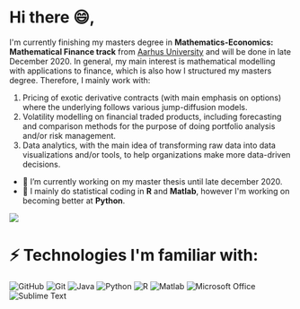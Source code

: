 # Hi there 😄,
I'm currently finishing my masters degree in **Mathematics-Economics: Mathematical Finance track** from [Aarhus University](https://www.au.dk/) and will be done in late December 2020. In general, my main interest is mathematical modelling with applications to finance, which is also how I structured my masters degree. Therefore, I mainly work with:

1. Pricing of exotic derivative contracts (with main emphasis on options) where the underlying follows various jump-diffusion models.
2. Volatility modelling on financial traded products, including forecasting and comparison methods for the purpose of doing portfolio analysis and/or risk management. 
3. Data analytics, with the main idea of transforming raw data into data visualizations and/or tools, to help organizations make more data-driven decisions.



- 🔭 I’m currently working on my master thesis until late december 2020.
- 🌱 I mainly do statistical coding in **R** and **Matlab**, however I'm working on becoming better at **Python**. 


<a href="https://github.com/EdgyPanda/EdgyPanda">
  <img align="center" src="https://github-readme-stats.vercel.app/api/top-langs/?username=EdgyPanda&hide=java,html&title_color=ffffff&text_color=c9cacc&icon_color=2bbc8a&bg_color=1d1f21" />
</a>

# ⚡ Technologies I'm familiar with:
![GitHub](https://img.shields.io/badge/-GitHub-181717?style=flat-square&logo=github)
![Git](https://img.shields.io/badge/-Git-black?style=flat-square&logo=git)
![Java](https://img.shields.io/badge/-java-black?style=flat-square&logo=java&logoColor=007396)
![Python](https://img.shields.io/badge/-Python-black?style=flat-square&logo=Python)
![R](https://img.shields.io/badge/-R%20language-black?style=flat-square&logo=R&logoColor=75AADB)
![Matlab](https://img.shields.io/badge/-Matlab-black?style=flat-square&logo=mathworks&logoColor=0076a8)
![Microsoft Office](https://img.shields.io/badge/-Microsoft%20Office-black?style=flat-square&logo=Microsoft%20Office&logoColor=D83B01)
![Sublime Text](https://img.shields.io/badge/-Sublime%20Text-black?style=flat-square&logo=Sublime%20Text)

<!--
**EdgyPanda/EdgyPanda** is a ✨ _special_ ✨ repository because its `README.md` (this file) appears on your GitHub profile.

Here are some ideas to get you started:

- 🔭 I’m currently working on ...
- 🌱 I’m currently learning ...
- 👯 I’m looking to collaborate on ...
- 🤔 I’m looking for help with ...
- 💬 Ask me about ...
- 📫 How to reach me: ...
- 😄 Pronouns: ...
- ⚡ Fun fact: ...
-->
